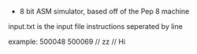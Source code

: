 * 8 bit ASM simulator, based off of the Pep 8 machine

input.txt is the input file
instructions seperated by line

example:
500048
500069
// zz
// Hi
